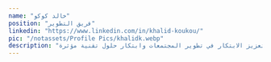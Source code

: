 ```yaml
---
name: "خالد كوكو"
position: "فريق التطوير"
linkedin: "https://www.linkedin.com/in/khalid-koukou/"
pic: "/notassets/Profile Pics/khalidk.webp"
description: "خالد كوكو هو المطوّر الرئيسي لمنظمة 'مجتمعات مرنة' ويقيم في الدار البيضاء، المغرب. بصفته مطوّراً متمرساً لتطبيقات الويب والهاتف المحمول، يكرّس خالد جهوده ليس فقط في عمله التقني بل أيضاً لتعزيز الابتكار في تطوير المجتمعات وابتكار حلول تقنية مؤثرة."
---
```

